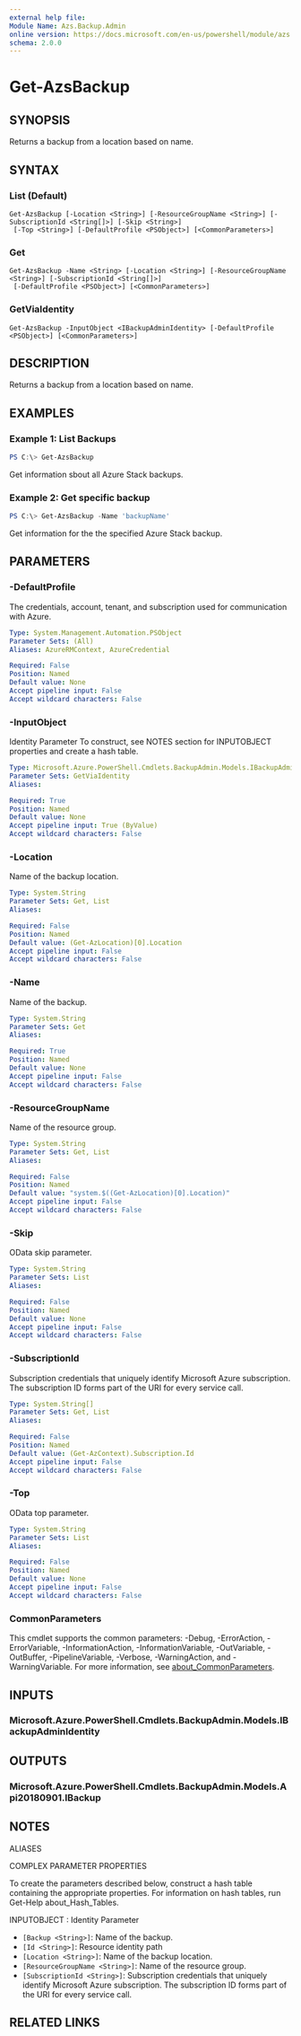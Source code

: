 ```yaml
---
external help file:
Module Name: Azs.Backup.Admin
online version: https://docs.microsoft.com/en-us/powershell/module/azs.backup.admin/get-azsbackup
schema: 2.0.0
---
```


# Get-AzsBackup

## SYNOPSIS
Returns a backup from a location based on name.

## SYNTAX

### List (Default)
```
Get-AzsBackup [-Location <String>] [-ResourceGroupName <String>] [-SubscriptionId <String[]>] [-Skip <String>]
 [-Top <String>] [-DefaultProfile <PSObject>] [<CommonParameters>]
```

### Get
```
Get-AzsBackup -Name <String> [-Location <String>] [-ResourceGroupName <String>] [-SubscriptionId <String[]>]
 [-DefaultProfile <PSObject>] [<CommonParameters>]
```

### GetViaIdentity
```
Get-AzsBackup -InputObject <IBackupAdminIdentity> [-DefaultProfile <PSObject>] [<CommonParameters>]
```

## DESCRIPTION
Returns a backup from a location based on name.

## EXAMPLES

### Example 1: List Backups
```powershell
PS C:\> Get-AzsBackup

```

Get information sbout all Azure Stack backups.

### Example 2: Get specific backup
```powershell
PS C:\> Get-AzsBackup -Name 'backupName'

```

Get information for the the specified Azure Stack backup.

## PARAMETERS

### -DefaultProfile
The credentials, account, tenant, and subscription used for communication with Azure.

```yaml
Type: System.Management.Automation.PSObject
Parameter Sets: (All)
Aliases: AzureRMContext, AzureCredential

Required: False
Position: Named
Default value: None
Accept pipeline input: False
Accept wildcard characters: False
```

### -InputObject
Identity Parameter
To construct, see NOTES section for INPUTOBJECT properties and create a hash table.

```yaml
Type: Microsoft.Azure.PowerShell.Cmdlets.BackupAdmin.Models.IBackupAdminIdentity
Parameter Sets: GetViaIdentity
Aliases:

Required: True
Position: Named
Default value: None
Accept pipeline input: True (ByValue)
Accept wildcard characters: False
```

### -Location
Name of the backup location.

```yaml
Type: System.String
Parameter Sets: Get, List
Aliases:

Required: False
Position: Named
Default value: (Get-AzLocation)[0].Location
Accept pipeline input: False
Accept wildcard characters: False
```

### -Name
Name of the backup.

```yaml
Type: System.String
Parameter Sets: Get
Aliases:

Required: True
Position: Named
Default value: None
Accept pipeline input: False
Accept wildcard characters: False
```

### -ResourceGroupName
Name of the resource group.

```yaml
Type: System.String
Parameter Sets: Get, List
Aliases:

Required: False
Position: Named
Default value: "system.$((Get-AzLocation)[0].Location)"
Accept pipeline input: False
Accept wildcard characters: False
```

### -Skip
OData skip parameter.

```yaml
Type: System.String
Parameter Sets: List
Aliases:

Required: False
Position: Named
Default value: None
Accept pipeline input: False
Accept wildcard characters: False
```

### -SubscriptionId
Subscription credentials that uniquely identify Microsoft Azure subscription.
The subscription ID forms part of the URI for every service call.

```yaml
Type: System.String[]
Parameter Sets: Get, List
Aliases:

Required: False
Position: Named
Default value: (Get-AzContext).Subscription.Id
Accept pipeline input: False
Accept wildcard characters: False
```

### -Top
OData top parameter.

```yaml
Type: System.String
Parameter Sets: List
Aliases:

Required: False
Position: Named
Default value: None
Accept pipeline input: False
Accept wildcard characters: False
```

### CommonParameters
This cmdlet supports the common parameters: -Debug, -ErrorAction, -ErrorVariable, -InformationAction, -InformationVariable, -OutVariable, -OutBuffer, -PipelineVariable, -Verbose, -WarningAction, and -WarningVariable. For more information, see [about_CommonParameters](http://go.microsoft.com/fwlink/?LinkID=113216).

## INPUTS

### Microsoft.Azure.PowerShell.Cmdlets.BackupAdmin.Models.IBackupAdminIdentity

## OUTPUTS

### Microsoft.Azure.PowerShell.Cmdlets.BackupAdmin.Models.Api20180901.IBackup

## NOTES

ALIASES

COMPLEX PARAMETER PROPERTIES

To create the parameters described below, construct a hash table containing the appropriate properties. For information on hash tables, run Get-Help about_Hash_Tables.


INPUTOBJECT <IBackupAdminIdentity>: Identity Parameter
  - `[Backup <String>]`: Name of the backup.
  - `[Id <String>]`: Resource identity path
  - `[Location <String>]`: Name of the backup location.
  - `[ResourceGroupName <String>]`: Name of the resource group.
  - `[SubscriptionId <String>]`: Subscription credentials that uniquely identify Microsoft Azure subscription. The subscription ID forms part of the URI for every service call.

## RELATED LINKS

